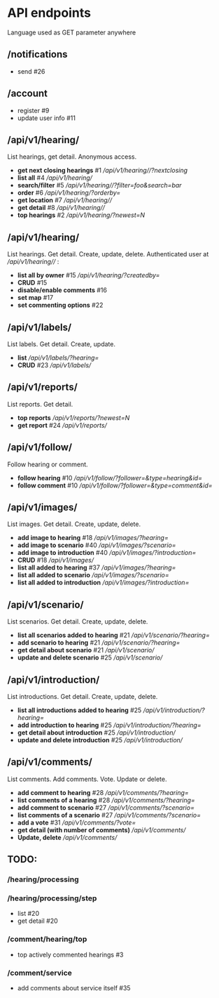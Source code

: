 
# API endpoints

Language used as GET parameter anywhere

## /notifications

 - send #26

## /account
 
 - register #9
 - update user info #11

## /api/v1/hearing/

List hearings, get detail. Anonymous access.

 - **get next closing hearings** #1 _/api/v1/hearing/<hearingID>/?nextclosing_
 - **list all** #4 _/api/v1/hearing/_
 - **search/filter** #5 _/api/v1/hearing/<hearingID>/?filter=foo&search=bar_
 - **order** #6 _/api/v1/hearing/?orderby=<foo>_
 - **get location** #7 _/api/v1/hearing/<hearingID>/_
 - **get detail** #8 _/api/v1/hearing/<hearingID>/_
 - **top hearings** #2 _/api/v1/hearing/?newest=N_

## /api/v1/hearing/

List hearings. Get detail. Create, update, delete. Authenticated user at _/api/v1/hearing/<hearingID>/_ :

 - **list all by owner** #15 _/api/v1/hearing/?createdby=<userID>_
 - **CRUD** #15
 - **disable/enable comments** #16
 - **set map** #17
 - **set commenting options** #22

## /api/v1/labels/

List labels. Get detail. Create, update.

 - **list** _/api/v1/labels/?hearing=<hearingID>_
 - **CRUD** #23 _/api/v1/labels/<labelID>_

## /api/v1/reports/

List reports. Get detail.

 - **top reports** _/api/v1/reports/?newest=N_
 - **get report** #24 _/api/v1/reports/<hearingID>_

## /api/v1/follow/

Follow hearing or comment.

 - **follow hearing** #10 _/api/v1/follow/?follower=<userID>&type=hearing&id=<hearingID>_
 - **follow comment** #10 _/api/v1/follow/?follower=<userID>&type=comment&id=<commentID>_

## /api/v1/images/

List images. Get detail. Create, update, delete.

 - **add image to hearing** #18 _/api/v1/images/?hearing=<hearingID>_
 - **add image to scenario** #40 _/api/v1/images/?scenario=<scenarioID>_
 - **add image to introduction** #40 _/api/v1/images/?introduction=<introductionID>_
 - **CRUD** #18 _/api/v1/images/<imageID>_
 - **list all added to hearing** #37 _/api/v1/images/?hearing=<hearingID>_
 - **list all added to scenario**  _/api/v1/images/?scenario=<scenarioID>_
 - **list all added to introduction** _/api/v1/images/?introduction=<introductionID>_

## /api/v1/scenario/

List scenarios. Get detail. Create, update, delete.

 - **list all scenarios added to hearing** #21 _/api/v1/scenario/?hearing=<hearingID>_
 - **add scenario to hearing** #21 _/api/v1/scenario/?hearing=<hearingID>_
 - **get detail about scenario** #21 _/api/v1/scenario/<scenarioID>_
 - **update and delete scenario** #25 _/api/v1/scenario/<scenarioID>_

## /api/v1/introduction/

List introductions. Get detail. Create, update, delete.

 - **list all introductions added to hearing** #25 _/api/v1/introduction/?hearing=<hearingID>_
 - **add introduction to hearing** #25 _/api/v1/introduction/?hearing=<hearingID>_
 - **get detail about introduction** #25 _/api/v1/introduction/<introductionID>_
 - **update and delete introduction** #25 _/api/v1/introduction/<introductionID>_

## /api/v1/comments/

List comments. Add comments. Vote. Update or delete.

 - **add comment to hearing** #28 _/api/v1/comments/?hearing=<hearingID>_
 - **list comments of a hearing** #28 _/api/v1/comments/?hearing=<hearingID>_
 - **add comment to scenario** #27 _/api/v1/comments/?scenario=<scenarioID>_
 - **list comments of a scenario** #27 _/api/v1/comments/?scenario=<scenarioID>_
 - **add a vote** #31 _/api/v1/comments/<commentID>?vote=<userID>_
 - **get detail (with number of comments)** _/api/v1/comments/<commentID>_
 - **Update, delete** _/api/v1/comments/<commentID>_

## TODO:

### /hearing/processing

### /hearing/processing/step

 - list #20
 - get detail #20

### /comment/hearing/top

 - top actively commented hearings #3

### /comment/service

 - add comments about service itself #35

